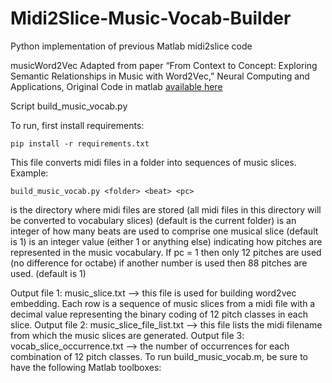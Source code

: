 # Midi2Slice-Music-Vocab-Builder
Python implementation of previous Matlab midi2slice code

musicWord2Vec
Adapted from paper “From Context to Concept: Exploring Semantic Relationships in Music with Word2Vec,” Neural Computing and Applications, 
Original Code in matlab [available here](https://github.com/ChinghuaChuan/musicWord2Vec/tree/master)

Script build_music_vocab.py

To run, first install requirements:

`pip install -r requirements.txt`

This file converts midi files in a folder into sequences of music slices.
Example: 

`build_music_vocab.py <folder> <beat> <pc>`

<folder> is the directory where midi files are stored (all midi files in this directory will be converted to vocabulary slices) (default is the current folder)
<beat> is an integer of how many beats are used to comprise one musical slice (default is 1)
<pc> is an integer value (either 1 or anything else) indicating how pitches are represented in the music vocabulary. If pc = 1 then only 12 pitches are used (no difference for octabe) if another number is used then 88 pitches are used. (default is 1)

Output file 1: music_slice.txt --> this file is used for building word2vec embedding. Each row is a sequence of music slices from a midi file with a decimal value representing the binary coding of 12 pitch classes in each slice.
Output file 2: music_slice_file_list.txt --> this file lists the midi filename from which the music slices are generated.
Output file 3: vocab_slice_occurrence.txt --> the number of occurrences for each combination of 12 pitch classes.
To run build_music_vocab.m, be sure to have the following Matlab toolboxes:

